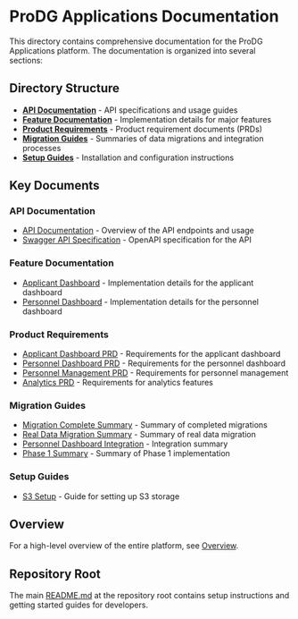 # ProDG Applications Documentation

This directory contains comprehensive documentation for the ProDG Applications platform. The documentation is organized into several sections:

## Directory Structure

- **[API Documentation](./api/)** - API specifications and usage guides
- **[Feature Documentation](./features/)** - Implementation details for major features
- **[Product Requirements](./prd/)** - Product requirement documents (PRDs)
- **[Migration Guides](./migrations/)** - Summaries of data migrations and integration processes
- **[Setup Guides](./setup/)** - Installation and configuration instructions

## Key Documents

### API Documentation
- [API Documentation](./api/API_DOCUMENTATION.md) - Overview of the API endpoints and usage
- [Swagger API Specification](./api/swagger.yaml) - OpenAPI specification for the API

### Feature Documentation
- [Applicant Dashboard](./features/APPLICANT_DASHBOARD_README.md) - Implementation details for the applicant dashboard
- [Personnel Dashboard](./features/PERSONNEL_DASHBOARD_README.md) - Implementation details for the personnel dashboard

### Product Requirements
- [Applicant Dashboard PRD](./prd/APPLICANT_DASHBOARD_PRD.md) - Requirements for the applicant dashboard
- [Personnel Dashboard PRD](./prd/PERSONNEL_DASHBOARD_PRD.md) - Requirements for the personnel dashboard
- [Personnel Management PRD](./prd/PERSONNEL_MANAGEMENT_PRD.md) - Requirements for personnel management
- [Analytics PRD](./prd/ANALYTICS_PRD.md) - Requirements for analytics features

### Migration Guides
- [Migration Complete Summary](./migrations/MIGRATION_COMPLETE_SUMMARY.md) - Summary of completed migrations
- [Real Data Migration Summary](./migrations/REAL_DATA_MIGRATION_SUMMARY.md) - Summary of real data migration
- [Personnel Dashboard Integration](./migrations/PERSONNEL_DASHBOARD_INTEGRATION_SUMMARY.md) - Integration summary
- [Phase 1 Summary](./migrations/PHASE_1_SUMMARY.md) - Summary of Phase 1 implementation

### Setup Guides
- [S3 Setup](./setup/S3_SETUP.md) - Guide for setting up S3 storage

## Overview

For a high-level overview of the entire platform, see [Overview](./Overview.md).

## Repository Root

The main [README.md](../README.md) at the repository root contains setup instructions and getting started guides for developers. 